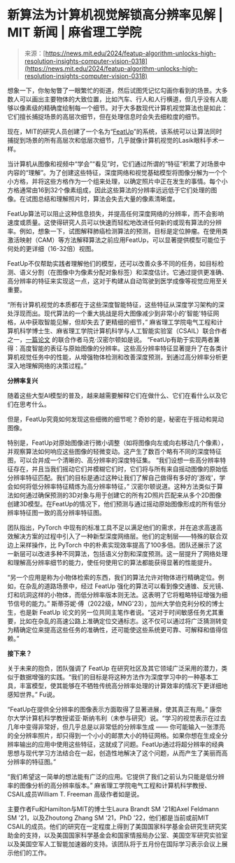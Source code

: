 <!--yml

category: 未分类

date: 2024-05-29 12:29:14

-->

# 新算法为计算机视觉解锁高分辨率见解 | MIT 新闻 | 麻省理工学院

> 来源：[https://news.mit.edu/2024/featup-algorithm-unlocks-high-resolution-insights-computer-vision-0318](https://news.mit.edu/2024/featup-algorithm-unlocks-high-resolution-insights-computer-vision-0318)

想象一下，你匆匆瞥了一眼繁忙的街道，然后试图凭记忆勾画你看到的场景。大多数人可以画出主要物体的大致位置，比如汽车、行人和人行横道，但几乎没有人能够以像素级的精确度绘制每一个细节。对于大多数现代计算机视觉算法也是如此：它们擅长捕捉场景的高层次细节，但在处理信息时会失去细粒度的细节。

现在，MIT的研究人员创建了一个名为“[FeatUp](https://mhamilton.net/featup.html)”的系统，该系统可以让算法同时捕捉到场景的所有高层次和低层次细节，几乎就像计算机视觉的Lasik眼科手术一样。

当计算机从图像和视频中“学会”“看见”时，它们通过所谓的“特征”积累了对场景中内容的“理解”。为了创建这些特征，深度网络和视觉基础模型将图像分解为一个个小方格，并将这些方格作为一个组来处理，以确定照片中正在发生的事情。每个小方格通常由16到32个像素组成，因此这些算法的分辨率远远低于它们处理的图像。在试图总结和理解照片时，算法会失去大量的像素清晰度。

FeatUp算法可以阻止这种信息损失，并提高任何深度网络的分辨率，而不会影响速度或质量。这使得研究人员可以快速而轻松地改进任何新的或现有算法的分辨率。例如，想象一下，试图解释肺癌检测算法的预测，目标是定位肿瘤。在使用类激活映射（CAM）等方法解释算法之前应用FeatUp，可以显著提供模型可能位于何处的更详细（16-32倍）视图。

FeatUp不仅帮助实践者理解他们的模型，还可以改善众多不同的任务，如目标检测、语义分割（在图像中为像素分配对象标签）和深度估计。它通过提供更准确、高分辨率的特征来实现这一点，这对于构建从自动驾驶到医学成像等视觉应用至关重要。

“所有计算机视觉的本质都在于这些深度智能特征，这些特征从深度学习架构的深处浮现而出。现代算法的一个重大挑战是将大图像减少到非常小的'智能'特征网格，从中获取智能见解，但却失去了更精细的细节，” 麻省理工学院电气工程和计算机科学博士生、麻省理工学院计算机科学与人工智能实验室（CSAIL）联合作者之一，[一篇论文](https://marhamilresearch4.blob.core.windows.net/feature-upsampling-public/FeatUp_ICLR_2024.pdf) 的联合作者马克·汉密尔顿如是说。 “FeatUp有助于实现两者兼得：高度智能的表征与原始图像的分辨率。这些高分辨率特征显著提升了在各类计算机视觉任务中的性能，从增强物体检测和改善深度预测，到通过高分辨率分析更深入地理解网络的决策过程。”

**分辨率复兴**

随着这些大型AI模型的普及，越来越需要解释它们在做什么、它们在看什么以及它们在思考什么。

但是，FeatUp究竟如何发现这些细微的细节呢？奇妙的是，秘密在于摇动和晃动图像。

特别是，FeatUp对原始图像进行微小调整（如将图像向左或向右移动几个像素），并观察算法如何响应这些图像的轻微变动。这产生了数百个略有不同的深度特征图，可以合并成一个清晰的、高分辨率的深度特征集。 “我们设想一些高分辨率特征存在，并且当我们摇动它们并模糊它们时，它们将与所有来自摇动图像的原始低分辨率特征匹配。我们的目标是通过这种让我们了解自己做得有多好的'游戏'，学会如何将低分辨率特征精炼为高分辨率特征，” 汉密尔顿说道。这种方法类似于算法如何通过确保预测的3D对象与用于创建它的所有2D照片匹配来从多个2D图像创建3D模型。在FeatUp的情况下，他们预测与通过摇动原始图像形成的所有低分辨率特征图一致的高分辨率特征图。

团队指出，PyTorch 中现有的标准工具不足以满足他们的需求，并在追求高速高效解决方案的过程中引入了一种新型深度网络层。他们的定制层——特殊的联合双边上采样操作，比 PyTorch 中的朴素实现效率提高了100多倍。团队还展示了这一新层可以改进多种不同算法，包括语义分割和深度预测。这一层提升了网络处理和理解高分辨率细节的能力，使任何使用它的算法都能获得显著的性能提升。

“另一个应用是称为小物体检索的东西，我们的算法允许对物体进行精确定位。例如，在杂乱的道路场景中，经过 FeatUp 强化的算法可以看到像交通锥、反光镜、灯和坑洞这样的小物体，而低分辨率版本则无法。这表明了它将粗略特征增强为细节信号的能力。” 斯蒂芬妮·傅（2022级，MNG'23），加州大学伯克利分校的博士生，也是新 FeatUp 论文的另一位共同主笔作者说。“这对于时间敏感任务尤其重要，比如在杂乱的高速公路上准确定位交通标志。这不仅可以通过将广泛猜测转变为精确定位来提高这些任务的准确性，还可能使这些系统更可靠、可解释和值得信赖。”

**接下来？**

关于未来的抱负，团队强调了 FeatUp 在研究社区及其它领域广泛采用的潜力，类似于数据增强的实践。“我们的目标是将这种方法作为深度学习中的一种基本工具，丰富模型，使其能够在不牺牲传统高分辨率处理的计算效率的情况下更详细地感知世界。” Fu说。

“FeatUp在提供全分辨率的图像表示方面取得了显著进展，使其真正有用。” 康奈尔大学计算机科学教授诺亚·斯纳韦利（未参与研究）说。“学习的视觉表示在过去几年中变得非常好，但几乎总是以非常低的分辨率生成 —— 你可能输入一张漂亮的全分辨率照片，却只得到一个小小的邮票大小的特征网格。如果你想在生成全分辨率输出的应用中使用这些特征，这就成了问题。FeatUp通过将超分辨率的经典思想与现代学习方法结合在一起，创造性地解决了这个问题，从而产生了美丽而高分辨率的特征图。”

“我们希望这一简单的想法能有广泛的应用。它提供了我们之前认为只能是低分辨率的图像分析的高分辨率版本。” 麻省理工学院电气工程和计算机科学教授、CSAIL成员William T. Freeman 高级作者如是说。

主要作者Fu和Hamilton与MIT的博士生Laura Brandt SM '21和Axel Feldmann SM '21，以及Zhoutong Zhang SM '21，PhD '22，他们都是当前或前MIT CSAIL的成员。他们的研究在一定程度上得到了美国国家科学基金会研究生研究奖助金的支持，以及美国国家科学基金会和国家情报局办公室、美国空军研究实验室以及美国空军人工智能加速器的支持。该团队将于五月份在国际学习表示会议上展示他们的工作。
